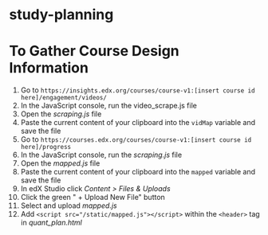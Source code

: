 # study-planning

# To Gather Course Design Information
1. Go to `https://insights.edx.org/courses/course-v1:[insert course id here]/engagement/videos/`
2. In the JavaScript console, run the video_scrape.js file
3. Open the *scraping.js* file
4. Paste the current content of your clipboard into the `vidMap` variable and save the file
5. Go to `https://courses.edx.org/courses/course-v1:[insert course id here]/progress`
6. In the JavaScript console, run the *scraping.js* file
7. Open the *mapped.js* file
8. Paste the current content of your clipboard into the `mapped` variable and save the file
9. In edX Studio click *Content > Files & Uploads*
10. Click the green " + Upload New File" button
11. Select and upload *mapped.js*
12. Add `<script src="/static/mapped.js"></script>` within the `<header>` tag in *quant_plan.html*
